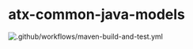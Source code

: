 # atx-common-java-models

![.github/workflows/maven-build-and-test.yml](https://github.com/algotradeX/atx-common-java-models/workflows/.github/workflows/maven-build-and-test.yml/badge.svg)
